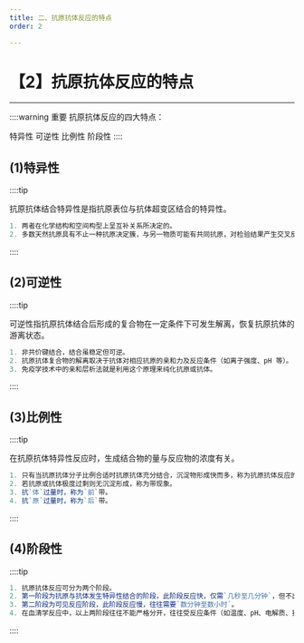 ```yaml
---
title: 二、抗原抗体反应的特点
order: 2

---
```


# 【2】抗原抗体反应的特点

<kaodian :text="'免疫学检验记忆卡'" />

<!-- ###### 第二章 抗原抗体反应

> 临床免疫学检验 -->

<beitiM/>

---

::::warning 重要
抗原抗体反应的四大特点：

特异性
可逆性
比例性
阶段性
::::

## (1)特异性

<son :text="'免疫学检验记忆卡'" text15="(1)特异性" :textOption="[['熟练掌握','基础知识'],['熟练掌握','基础知识'],['熟练掌握','基础知识']]" />

::::tip

抗原抗体结合特异性是指抗原表位与抗体超变区结合的特异性。

```js
1. 两者在化学结构和空间构型上呈互补关系所决定的。
2. 多数天然抗原具有不止一种抗原决定簇，与另一物质可能有共同抗原，对检验结果产生交叉反应，但这种交叉反应仍是抗原抗体特异性结合，对临床诊断可能产生干扰。
```

::::

## (2)可逆性

<son :text="'免疫学检验记忆卡'" text16="(2)可逆性" :textOption="[['熟练掌握','基础知识'],['熟练掌握','基础知识'],['熟练掌握','基础知识']]" />

::::tip

可逆性指抗原抗体结合后形成的复合物在一定条件下可发生解离，恢复抗原抗体的游离状态。

```js
1. 非共价键结合，结合虽稳定但可逆。
2. 抗原抗体复合物的解离取决于抗体对相应抗原的亲和力及反应条件（如离子强度、pH 等）。
3. 免疫学技术中的亲和层析法就是利用这个原理来纯化抗原或抗体。

```

::::

## (3)比例性

<son :text="'免疫学检验记忆卡'" text17="(3)比例性" :textOption="[['熟练掌握','基础知识'],['熟练掌握','基础知识'],['熟练掌握','基础知识']]" />

::::tip

在抗原抗体特异性反应时，生成结合物的量与反应物的浓度有关。

```js
1. 只有当抗原抗体分子比例合适时抗原抗体充分结合，沉淀物形成快而多，称为抗原抗体反应的等价。
2. 若抗原或抗体极度过剩则无沉淀形成，称为带现象。
3. 抗`体`过量时，称为`前`带。
4. 抗`原`过量时，称为`后`带。
```

::::

## (4)阶段性

<son :text="'免疫学检验记忆卡'" text18="(4)阶段性" :textOption="[['熟练掌握','基础知识'],['熟练掌握','基础知识'],['熟练掌握','基础知识']]" />

::::tip

```js
1. 抗原抗体反应可分为两个阶段。
2. 第一阶段为抗原与抗体发生特异性结合的阶段，此阶段反应快，仅需`几秒至几分钟`，但不出现可见反应。
3. 第二阶段为可见反应阶段，此阶段反应慢，往往需要`数分钟至数小时`。
4. 在血清学反应中，以上两阶段往往不能严格分开，往往受反应条件（如温度、pH、电解质、抗原抗体比例等）的影响。
```

::::
